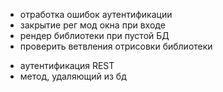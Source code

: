 - отработка ошибок аутентификации
- закрытие рег мод окна при входе
- рендер библиотеки при пустой БД
- проверить ветвления отрисовки библиотеки

+ аутентификация REST
+ метод, удаляющий из бд
